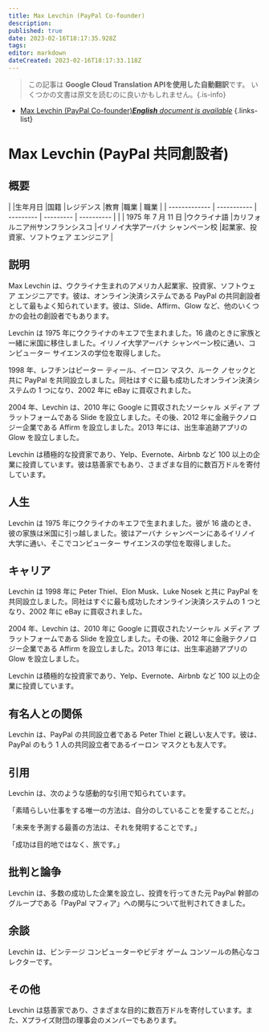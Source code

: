 ```yaml
---
title: Max Levchin (PayPal Co-founder)
description: 
published: true
date: 2023-02-16T18:17:35.928Z
tags: 
editor: markdown
dateCreated: 2023-02-16T18:17:33.118Z
---
```


> この記事は **Google Cloud Translation APIを使用した自動翻訳**です。
いくつかの文書は原文を読むのに良いかもしれません。{.is-info}



- [Max Levchin (PayPal Co-founder)***English** document is available*](/en/Knowledge-base/Dictionary/Person/max-levchin-paypal-co-founder)
{.links-list}


# Max Levchin (PayPal 共同創設者)

## 概要

| |生年月日 |国籍 |レジデンス |教育 |職業 | 職業
| | ------------- | ----------- | --------- | --------- | ---------- |
| | 1975 年 7 月 11 日 |ウクライナ語 |カリフォルニア州サンフランシスコ |イリノイ大学アーバナ シャンペーン校 |起業家、投資家、ソフトウェア エンジニア |

## 説明
Max Levchin は、ウクライナ生まれのアメリカ人起業家、投資家、ソフトウェア エンジニアです。彼は、オンライン決済システムである PayPal の共同創設者として最もよく知られています。彼は、Slide、Affirm、Glow など、他のいくつかの会社の創設者でもあります。

Levchin は 1975 年にウクライナのキエフで生まれました。16 歳のときに家族と一緒に米国に移住しました。イリノイ大学アーバナ シャンペーン校に通い、コンピューター サイエンスの学位を取得しました。

1998 年、レフチンはピーター ティール、イーロン マスク、ルーク ノセックと共に PayPal を共同設立しました。同社はすぐに最も成功したオンライン決済システムの 1 つになり、2002 年に eBay に買収されました。

2004 年、Levchin は、2010 年に Google に買収されたソーシャル メディア プラットフォームである Slide を設立しました。その後、2012 年に金融テクノロジー企業である Affirm を設立しました。2013 年には、出生率追跡アプリの Glow を設立しました。

Levchin は積極的な投資家であり、Yelp、Evernote、Airbnb など 100 以上の企業に投資しています。彼は慈善家でもあり、さまざまな目的に数百万ドルを寄付しています。

## 人生
Levchin は 1975 年にウクライナのキエフで生まれました。彼が 16 歳のとき、彼の家族は米国に引っ越しました。彼はアーバナ シャンペーンにあるイリノイ大学に通い、そこでコンピューター サイエンスの学位を取得しました。

## キャリア
Levchin は 1998 年に Peter Thiel、Elon Musk、Luke Nosek と共に PayPal を共同設立しました。同社はすぐに最も成功したオンライン決済システムの 1 つとなり、2002 年に eBay に買収されました。

2004 年、Levchin は、2010 年に Google に買収されたソーシャル メディア プラットフォームである Slide を設立しました。その後、2012 年に金融テクノロジー企業である Affirm を設立しました。2013 年には、出生率追跡アプリの Glow を設立しました。

Levchin は積極的な投資家であり、Yelp、Evernote、Airbnb など 100 以上の企業に投資しています。

## 有名人との関係
Levchin は、PayPal の共同設立者である Peter Thiel と親しい友人です。彼は、PayPal のもう 1 人の共同設立者であるイーロン マスクとも友人です。

## 引用
Levchin は、次のような感動的な引用で知られています。

「素晴らしい仕事をする唯一の方法は、自分のしていることを愛することだ。」

「未来を予測する最善の方法は、それを発明することです。」

「成功は目的地ではなく、旅です。」

## 批判と論争
Levchin は、多数の成功した企業を設立し、投資を行ってきた元 PayPal 幹部のグループである「PayPal マフィア」への関与について批判されてきました。

## 余談
Levchin は、ビンテージ コンピューターやビデオ ゲーム コンソールの熱心なコレクターです。

## その他
Levchin は慈善家であり、さまざまな目的に数百万ドルを寄付しています。また、Xプライズ財団の理事会のメンバーでもあります。